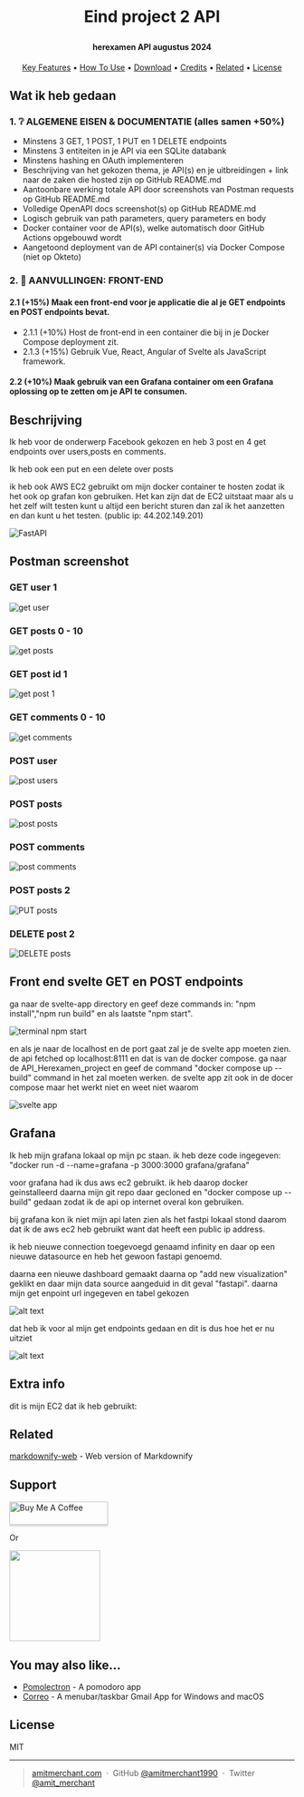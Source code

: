 
<h1 align="center">

  Eind project 2 API
  <br>
</h1>

<h4 align="center">herexamen API augustus 2024</h4>


<p align="center">
  <a href="#Wat-ik-heb-gedaan">Key Features</a> •
  <a href="#how-to-use">How To Use</a> •
  <a href="#download">Download</a> •
  <a href="#credits">Credits</a> •
  <a href="#related">Related</a> •
  <a href="#license">License</a>
</p>

## Wat ik heb gedaan
    
<h3>1. ❔ ALGEMENE EISEN & DOCUMENTATIE (alles samen +50%)</h2>
<ul>
    <li>Minstens 3 GET, 1 POST, 1 PUT en 1 DELETE endpoints</li>
    <li>Minstens 3 entiteiten in je API via een SQLite databank</li>
    <li>Minstens hashing en OAuth implementeren</li>
    <li>Beschrijving van het gekozen thema, je API(s) en je uitbreidingen + link naar de zaken die hosted zijn op GitHub README.md</li>
    <li>Aantoonbare werking totale API door screenshots van Postman requests op GitHub README.md</li>
    <li>Volledige OpenAPI docs screenshot(s) op GitHub README.md</li>
    <li>Logisch gebruik van path parameters, query parameters en body</li>
    <li>Docker container voor de API(s), welke automatisch door GitHub Actions opgebouwd wordt</li>
    <li>Aangetoond deployment van de API container(s) via Docker Compose (niet op Okteto)</li>
</ul>

<h3>2. 📳 AANVULLINGEN: FRONT-END</h2>
<h4>2.1 (+15%) Maak een front-end voor je applicatie die al je GET endpoints en POST endpoints bevat.</h3>
<ul>
    <li>2.1.1 (+10%) Host de front-end in een container die bij in je Docker Compose deployment zit.</li>
    <li>2.1.3 (+15%) Gebruik Vue, React, Angular of Svelte als JavaScript framework.</li>
</ul>
<h4>2.2 (+10%) Maak gebruik van een Grafana container om een Grafana oplossing op te zetten om je API te consumen.</h3>



## Beschrijving

<p>Ik heb voor de onderwerp Facebook gekozen en heb 3 post en 4 get endpoints over users,posts en comments.</p>
<p>Ik heb ook een put en een delete over posts</p>
<p>ik heb ook AWS EC2 gebruikt om mijn docker container te hosten zodat ik het ook op grafan kon gebruiken. Het kan zijn dat de EC2 uitstaat maar als u het zelf wilt testen kunt u altijd een bericht sturen dan zal ik het aanzetten en dan kunt u het testen. (public ip: 44.202.149.201)</p>

![FastAPI](image-9.png)

## Postman screenshot

<h3>GET user 1</h3>

![get user](image.png)

<h3>GET posts 0 - 10</h3>

![get posts](image-1.png)

<h3>GET post id 1</h3>

![get post 1](image-2.png)

<h3>GET comments 0 - 10</h3>

![get comments](image-3.png)

<h3>POST user</h3>

![post users](image-4.png)

<h3>POST posts</h3>

![post posts](image-5.png)

<h3>POST comments</h3>

![post comments](image-6.png)

<h3>POST posts 2</h3>

![PUT posts](image-7.png)

<h3>DELETE post 2</h3>

![DELETE posts](image-8.png)


## Front end svelte GET en POST endpoints

<p>ga naar de svelte-app directory en geef deze commands in:
"npm install","npm run build" en als laatste "npm start".</p>

![terminal npm start](image-10.png)

<p>en als je naar de localhost en de port gaat zal je de svelte app moeten zien. de api fetched op localhost:8111 en dat is van de docker compose. ga naar de API_Herexamen_project en geef de command "docker compose up --build" command in het zal moeten werken. de svelte app zit ook in de docer compose maar het werkt niet en weet niet waarom</p>

![svelte app](image-11.png)

## Grafana

<p>Ik heb mijn grafana lokaal op mijn pc staan. ik heb deze code ingegeven: "docker run -d --name=grafana -p 3000:3000 grafana/grafana"</p>
<p>voor grafana had ik dus aws ec2 gebruikt. ik heb daarop docker geinstalleerd daarna mijn git repo daar gecloned en "docker compose up --build" gedaan zodat ik de api op internet overal kon gebruiken.</p>
<p>bij grafana kon ik niet mijn api laten zien als het fastpi lokaal stond daarom dat ik de aws ec2 heb gebruikt want dat heeft een public ip address.</p>
<p>ik heb nieuwe connection toegevoegd genaamd infinity en daar op een nieuwe datasource en heb het gewoon fastapi genoemd.</p>
<p>daarna een nieuwe dashboard gemaakt daarna op "add new visualization" geklikt en daar mijn data source aangeduid in dit geval "fastapi". daarna mijn get enpoint url ingegeven en tabel gekozen</p>

![alt text](image-13.png)

<p>dat heb ik voor al mijn get endpoints gedaan en dit is dus hoe het er nu uitziet</p>

![alt text](image-12.png)



## Extra info

dit is mijn EC2 dat ik heb gebruikt:



## Related

[markdownify-web](https://github.com/amitmerchant1990/markdownify-web) - Web version of Markdownify

## Support

<a href="https://www.buymeacoffee.com/5Zn8Xh3l9" target="_blank"><img src="https://www.buymeacoffee.com/assets/img/custom_images/purple_img.png" alt="Buy Me A Coffee" style="height: 41px !important;width: 174px !important;box-shadow: 0px 3px 2px 0px rgba(190, 190, 190, 0.5) !important;-webkit-box-shadow: 0px 3px 2px 0px rgba(190, 190, 190, 0.5) !important;" ></a>

<p>Or</p> 

<a href="https://www.patreon.com/amitmerchant">
	<img src="https://c5.patreon.com/external/logo/become_a_patron_button@2x.png" width="160">
</a>

## You may also like...

- [Pomolectron](https://github.com/amitmerchant1990/pomolectron) - A pomodoro app
- [Correo](https://github.com/amitmerchant1990/correo) - A menubar/taskbar Gmail App for Windows and macOS

## License

MIT

---

> [amitmerchant.com](https://www.amitmerchant.com) &nbsp;&middot;&nbsp;
> GitHub [@amitmerchant1990](https://github.com/amitmerchant1990) &nbsp;&middot;&nbsp;
> Twitter [@amit_merchant](https://twitter.com/amit_merchant)

